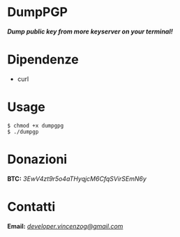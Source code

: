# DumpPGP

***Dump public key from more keyserver on your terminal!***

# Dipendenze

- curl

# Usage

```
$ chmod +x dumpgpg
$ ./dumpgp
```

# Donazioni

**BTC:** *3EwV4zt9r5o4aTHyqjcM6CfqSVirSEmN6y*

# Contatti

**Email:** *developer.vincenzog@gmail.com*
